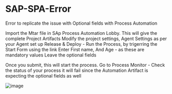 # SAP-SPA-Error
Error to replicate the issue with Optional fields with Process Automation

Import the Mtar file in SAp Process Automation Lobby. This will give the complete Project Artifacts
Modify the project settings, Agent Settings as per your Agent set up
Release & Deploy - 
Run the Process, by trigerring the Start Form using the link
Enter First name, And Age - as these are mandatory values
Leave the optional fields

Once you submit, this will start the process. Go to Process Monitor - Check the status of your process
it will fail since the Automation Artifact is expecting the optional fields as well

![image](https://user-images.githubusercontent.com/5169927/218984089-9a1b5671-ee58-455a-9cc1-3fb01e2260a9.png)

